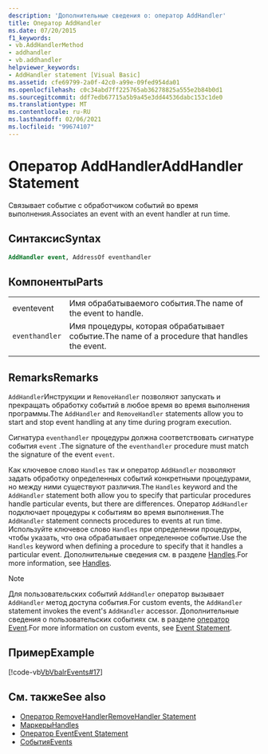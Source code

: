 ```yaml
---
description: 'Дополнительные сведения о: оператор AddHandler'
title: Оператор AddHandler
ms.date: 07/20/2015
f1_keywords:
- vb.AddHandlerMethod
- addhandler
- vb.addhandler
helpviewer_keywords:
- AddHandler statement [Visual Basic]
ms.assetid: cfe69799-2a0f-42c0-a99e-09fed954da01
ms.openlocfilehash: c0c34abd7ff225765ab36278825a555e2b84b0d1
ms.sourcegitcommit: ddf7edb67715a5b9a45e3dd44536dabc153c1de0
ms.translationtype: MT
ms.contentlocale: ru-RU
ms.lasthandoff: 02/06/2021
ms.locfileid: "99674107"
---
```

# <a name="addhandler-statement"></a><span data-ttu-id="c20a2-103">Оператор AddHandler</span><span class="sxs-lookup"><span data-stu-id="c20a2-103">AddHandler Statement</span></span>

<span data-ttu-id="c20a2-104">Связывает событие с обработчиком событий во время выполнения.</span><span class="sxs-lookup"><span data-stu-id="c20a2-104">Associates an event with an event handler at run time.</span></span>  
  
## <a name="syntax"></a><span data-ttu-id="c20a2-105">Синтаксис</span><span class="sxs-lookup"><span data-stu-id="c20a2-105">Syntax</span></span>  
  
```vb  
AddHandler event, AddressOf eventhandler  
```  
  
## <a name="parts"></a><span data-ttu-id="c20a2-106">Компоненты</span><span class="sxs-lookup"><span data-stu-id="c20a2-106">Parts</span></span>  

|||
|---|---|
|<span data-ttu-id="c20a2-107">event</span><span class="sxs-lookup"><span data-stu-id="c20a2-107">event</span></span>|<span data-ttu-id="c20a2-108">Имя обрабатываемого события.</span><span class="sxs-lookup"><span data-stu-id="c20a2-108">The name of the event to handle.</span></span>|  
|`eventhandler`|<span data-ttu-id="c20a2-109">Имя процедуры, которая обрабатывает событие.</span><span class="sxs-lookup"><span data-stu-id="c20a2-109">The name of a procedure that handles the event.</span></span>|
|||
  
## <a name="remarks"></a><span data-ttu-id="c20a2-110">Remarks</span><span class="sxs-lookup"><span data-stu-id="c20a2-110">Remarks</span></span>  

 <span data-ttu-id="c20a2-111">`AddHandler`Инструкции и `RemoveHandler` позволяют запускать и прекращать обработку событий в любое время во время выполнения программы.</span><span class="sxs-lookup"><span data-stu-id="c20a2-111">The `AddHandler` and `RemoveHandler` statements allow you to start and stop event handling at any time during program execution.</span></span>  
  
 <span data-ttu-id="c20a2-112">Сигнатура `eventhandler` процедуры должна соответствовать сигнатуре события `event` .</span><span class="sxs-lookup"><span data-stu-id="c20a2-112">The signature of the `eventhandler` procedure must match the signature of the event `event`.</span></span>  
  
 <span data-ttu-id="c20a2-113">Как ключевое слово `Handles` так и оператор `AddHandler` позволяют задать обработку определенных событий конкретными процедурами, но между ними существуют различия.</span><span class="sxs-lookup"><span data-stu-id="c20a2-113">The `Handles` keyword and the `AddHandler` statement both allow you to specify that particular procedures handle particular events, but there are differences.</span></span> <span data-ttu-id="c20a2-114">Оператор `AddHandler` подключает процедуры к событиям во время выполнения.</span><span class="sxs-lookup"><span data-stu-id="c20a2-114">The `AddHandler` statement connects procedures to events at run time.</span></span> <span data-ttu-id="c20a2-115">Используйте ключевое слово `Handles` при определении процедуры, чтобы указать, что она обрабатывает определенное событие.</span><span class="sxs-lookup"><span data-stu-id="c20a2-115">Use the `Handles` keyword when defining a procedure to specify that it handles a particular event.</span></span> <span data-ttu-id="c20a2-116">Дополнительные сведения см. в разделе [Handles](handles-clause.md).</span><span class="sxs-lookup"><span data-stu-id="c20a2-116">For more information, see [Handles](handles-clause.md).</span></span>  
  
> [!NOTE]
> <span data-ttu-id="c20a2-117">Для пользовательских событий `AddHandler` оператор вызывает `AddHandler` метод доступа события.</span><span class="sxs-lookup"><span data-stu-id="c20a2-117">For custom events, the `AddHandler` statement invokes the event's `AddHandler` accessor.</span></span> <span data-ttu-id="c20a2-118">Дополнительные сведения о пользовательских событиях см. в разделе [оператор Event](event-statement.md).</span><span class="sxs-lookup"><span data-stu-id="c20a2-118">For more information on custom events, see [Event Statement](event-statement.md).</span></span>  
  
## <a name="example"></a><span data-ttu-id="c20a2-119">Пример</span><span class="sxs-lookup"><span data-stu-id="c20a2-119">Example</span></span>  

 [!code-vb[VbVbalrEvents#17](~/samples/snippets/visualbasic/VS_Snippets_VBCSharp/VbVbalrEvents/VB/Class1.vb#17)]  
  
## <a name="see-also"></a><span data-ttu-id="c20a2-120">См. также</span><span class="sxs-lookup"><span data-stu-id="c20a2-120">See also</span></span>

- [<span data-ttu-id="c20a2-121">Оператор RemoveHandler</span><span class="sxs-lookup"><span data-stu-id="c20a2-121">RemoveHandler Statement</span></span>](removehandler-statement.md)
- [<span data-ttu-id="c20a2-122">Маркеры</span><span class="sxs-lookup"><span data-stu-id="c20a2-122">Handles</span></span>](handles-clause.md)
- [<span data-ttu-id="c20a2-123">Оператор Event</span><span class="sxs-lookup"><span data-stu-id="c20a2-123">Event Statement</span></span>](event-statement.md)
- [<span data-ttu-id="c20a2-124">События</span><span class="sxs-lookup"><span data-stu-id="c20a2-124">Events</span></span>](../../programming-guide/language-features/events/index.md)
